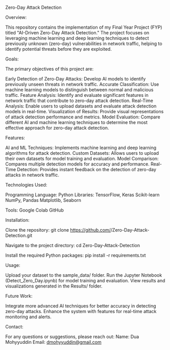 Zero-Day Attack Detection


Overview:

This repository contains the implementation of my Final Year Project (FYP) titled "AI-Driven Zero-Day Attack Detection." The project focuses on leveraging machine learning and deep learning techniques to detect previously unknown (zero-day) vulnerabilities in network traffic, helping to identify potential threats before they are exploited.

Goals:

The primary objectives of this project are:

Early Detection of Zero-Day Attacks: Develop AI models to identify previously unseen threats in network traffic.
Accurate Classification: Use machine learning models to distinguish between normal and malicious traffic.
Feature Analysis: Identify and evaluate significant features in network traffic that contribute to zero-day attack detection.
Real-Time Analysis: Enable users to upload datasets and evaluate attack detection models in real-time.
Visualization of Results: Provide visual representations of attack detection performance and metrics.
Model Evaluation: Compare different AI and machine learning techniques to determine the most effective approach for zero-day attack detection.

Features:

AI and ML Techniques: Implements machine learning and deep learning algorithms for attack detection.
Custom Datasets: Allows users to upload their own datasets for model training and evaluation.
Model Comparison: Compares multiple detection models for accuracy and performance.
Real-Time Detection: Provides instant feedback on the detection of zero-day attacks in network traffic.

Technologies Used:

Programming Language: 
Python
Libraries:
TensorFlow, Keras
Scikit-learn
NumPy, Pandas
Matplotlib, Seaborn

Tools:
Google Colab
GitHub

Installation:

Clone the repository:
git clone https://github.com/<your-username>/Zero-Day-Attack-Detection.git

Navigate to the project directory:
cd Zero-Day-Attack-Detection

Install the required Python packages:
pip install -r requirements.txt

Usage:

Upload your dataset to the sample_data/ folder.
Run the Jupyter Notebook (Detect_Zero_Day.ipynb) for model training and evaluation.
View results and visualizations generated in the Results/ folder.

Future Work:

Integrate more advanced AI techniques for better accuracy in detecting zero-day attacks.
Enhance the system with features for real-time attack monitoring and alerts.

Contact:

For any questions or suggestions, please reach out:
Name: Dua Mohyyuddin
Email: dmohyyuddin@gmail.com
